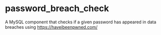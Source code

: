 # password_breach_check
A MySQL component that checks if a given password has appeared in data breaches using https://haveibeenpwned.com/
